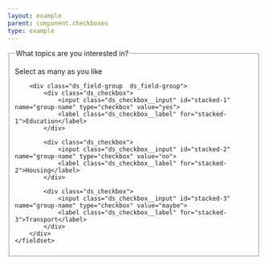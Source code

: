 ```yaml
---
layout: example
parent: component.checkboxes
type: example
---
```

<form>
    <fieldset>
        <legend>What topics are you interested in?</legend>
        <p class="ds_hint-text">Select as many as you like</p>

        <div class="ds_field-group  ds_field-group">
            <div class="ds_checkbox">
                <input class="ds_checkbox__input" id="stacked-1" name="group-name" type="checkbox" value="yes">
                <label class="ds_checkbox__label" for="stacked-1">Education</label>
            </div>

            <div class="ds_checkbox">
                <input class="ds_checkbox__input" id="stacked-2" name="group-name" type="checkbox" value="no">
                <label class="ds_checkbox__label" for="stacked-2">Housing</label>
            </div>

            <div class="ds_checkbox">
                <input class="ds_checkbox__input" id="stacked-3" name="group-name" type="checkbox" value="maybe">
                <label class="ds_checkbox__label" for="stacked-3">Transport</label>
            </div>
        </div>
    </fieldset>
</form>
